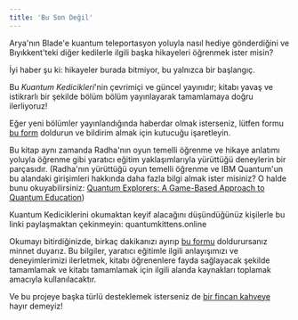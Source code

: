 ```yaml
---
title: 'Bu Son Değil'
---
```



Arya'nın Blade'e kuantum teleportasyon yoluyla nasıl hediye gönderdiğini ve Bıyıkkent'teki diğer kedilerle ilgili başka hikayeleri öğrenmek ister misin?


İyi haber şu ki: hikayeler burada bitmiyor, bu yalnızca bir başlangıç.

Bu *Kuantum Kedicikleri*'nin çevrimiçi ve güncel yayınıdır; kitabı yavaş ve istikrarlı bir şekilde bölüm bölüm yayınlayarak tamamlamaya doğru ilerliyoruz!

Eğer yeni bölümler yayınlandığında haberdar olmak isterseniz, lütfen formu [bu form](https://airtable.com/shrTIeiVZWHm2OTVw) doldurun ve bildirim almak için kutucuğu işaretleyin.

Bu kitap aynı zamanda Radha'nın oyun temelli öğrenme ve hikaye anlatımı yoluyla öğrenme gibi yaratıcı eğitim yaklaşımlarıyla yürüttüğü deneylerin bir parçasıdır. (Radha'nın yürüttüğü oyun temelli öğrenme ve IBM Quantum'un bu alandaki girişimleri hakkında daha fazla bilgi almak ister misiniz? O halde bunu okuyabilirsiniz: [Quantum Explorers: A Game-Based Approach to Quantum Education](https://medium.com/qiskit/quantum-explorers-a-game-based-approach-to-quantum-education-9b84d0a0ba46))

Kuantum Kediciklerini okumaktan keyif alacağını düşündüğünüz kişilerle bu linki paylaşmaktan çekinmeyin: quantumkittens.online

Okumayı bitirdiğinizde, birkaç dakikanızı ayırıp [bu formu](https://airtable.com/shrTIeiVZWHm2OTVw) doldurursanız minnet duyarız. Bu bilgiler, yaratıcı eğitimle ilgili anlayışımızı ve deneyimlerimizi ilerletmek, kitabı öğrenenlere fayda sağlayacak şekilde tamamlamak ve kitabı tamamlamak için ilgili alanda kaynakları toplamak amacıyla kullanılacaktır.

Ve bu projeye başka türlü desteklemek isterseniz de [ bir fincan kahveye](https://ko-fi.com/quantumkittens) hayır demeyiz!
